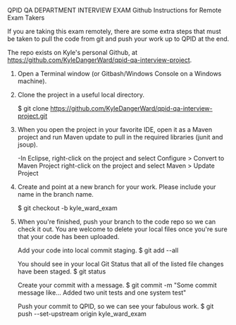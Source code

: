 QPID QA DEPARTMENT INTERVIEW EXAM
Github Instructions for Remote Exam Takers

If you are taking this exam remotely, there are some extra steps that must be taken to pull the code from git and push your work up to QPID at the end.


The repo exists on Kyle's personal Github, at https://github.com/KyleDangerWard/qpid-qa-interview-project. 

1. Open a Terminal window (or Gitbash/Windows Console on a Windows machine).

2. Clone the project in a useful local directory.

    $ git clone https://github.com/KyleDangerWard/qpid-qa-interview-project.git

3. When you open the project in your favorite IDE, open it as a Maven project and run Maven update to pull in the required libraries (junit and jsoup).

   -In Eclipse, right-click on the project and select Configure > Convert to Maven Project
                right-click on the project and select Maven > Update Project

3. Create and point at a new branch for your work. Please include your name in the branch name.

    $ git checkout -b kyle_ward_exam

4. When you're finished, push your branch to the code repo so we can check it out.
   You are welcome to delete your local files once you're sure that your code has been uploaded.

   Add your code into local commit staging.
    $ git add --all

   You should see in your local Git Status that all of the listed file changes have been staged.
    $ git status

   Create your commit with a message.
    $ git commit -m "Some commit message like... Added two unit tests and one system test"

   Push your commit to QPID, so we can see your fabulous work.
    $ git push --set-upstream origin kyle_ward_exam
